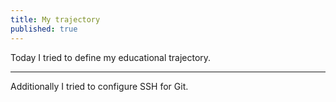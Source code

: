 ```yaml
---
title: My trajectory
published: true
---
```


Today I tried to define my educational trajectory.  
* * *
Additionally I tried to configure SSH for Git.
